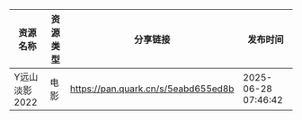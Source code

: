 | 资源名称      | 资源类型 | 分享链接                                | 发布时间                |
| --------- | ---- | ----------------------------------- | ------------------- |
| Y远山淡影2022 | 电影   | https://pan.quark.cn/s/5eabd655ed8b | 2025-06-28 07:46:42 |
